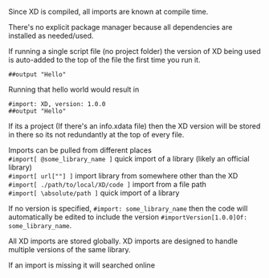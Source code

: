 Since XD is compiled, all imports are known at compile time.

There's no explicit package manager because all dependencies are installed as needed/used.

If running a single script file (no project folder) the version of XD being used is auto-added to the top of the file the first time you run it.
```
##output "Hello"
```
Running that hello world would result in
```
#import: XD, version: 1.0.0
##output "Hello"
```

If its a project (If there's an info.xdata file) then the XD version will be stored in there so its not redundantly at the top of every file.


Imports can be pulled from different places <br>
`#import[ @some_library_name ]` quick import of a library (likely an official library)<br>
`#import[ url[""] ]` import library from somewhere other than the XD <br>
`#import[ ./path/to/local/XD/code ]` import from a file path <br>
`#import[ \absolute/path ]` quick import of a library <br>



If no version is specified, `#import: some_library_name` then the code will automatically be edited to include the version `#importVersion[1.0.0]Of: some_library_name`.

All XD imports are stored globally. XD imports are designed to handle multiple versions of the same library.

If an import is missing it will searched online 